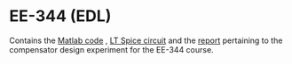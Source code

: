 # EE-344 (EDL)
Contains the [Matlab code](compensator.m) , [LT Spice circuit](compensator_circuit.asc) and the [report](final_report.pdf) pertaining to the compensator design experiment for the EE-344 course.
